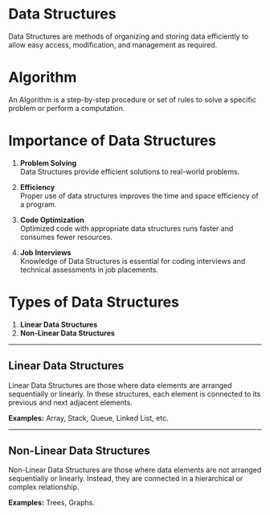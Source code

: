 # Data Structures  
Data Structures are methods of organizing and storing data efficiently to allow easy access, modification, and management as required.

# Algorithm  
An Algorithm is a step-by-step procedure or set of rules to solve a specific problem or perform a computation.

# Importance of Data Structures  
1. **Problem Solving**  
   Data Structures provide efficient solutions to real-world problems.  

2. **Efficiency**  
   Proper use of data structures improves the time and space efficiency of a program.  

3. **Code Optimization**  
   Optimized code with appropriate data structures runs faster and consumes fewer resources.  

4. **Job Interviews**  
   Knowledge of Data Structures is essential for coding interviews and technical assessments in job placements.

# Types of Data Structures  
1. **Linear Data Structures**  
2. **Non-Linear Data Structures**

---

## Linear Data Structures  
Linear Data Structures are those where data elements are arranged sequentially or linearly. In these structures, each element is connected to its previous and next adjacent elements.  

**Examples:** Array, Stack, Queue, Linked List, etc.

---

## Non-Linear Data Structures  
Non-Linear Data Structures are those where data elements are not arranged sequentially or linearly. Instead, they are connected in a hierarchical or complex relationship.  

**Examples:** Trees, Graphs.
